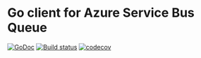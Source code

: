 # Go client for Azure Service Bus Queue

[![GoDoc](https://godoc.org/github.com/g-rad/go-azurequeue?status.svg)](http://godoc.org/github.com/g-rad/go-azurequeue)
[![Build status](https://ci.appveyor.com/api/projects/status/0qlr2s2x2p91d644?svg=true)](https://ci.appveyor.com/project/g-rad/go-azurequeue)
[![codecov](https://codecov.io/gh/g-rad/go-azurequeue/branch/master/graph/badge.svg)](https://codecov.io/gh/g-rad/go-azurequeue)